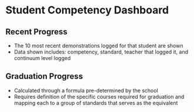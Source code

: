 # Student Competency Dashboard

## Recent Progress

- The 10 most recent demonstrations logged for that student are shown
- Data shown includes: competency, standard, teacher that logged it, and continuum level logged

## Graduation Progress

- Calculated through a formula pre-determined by the school
- Requires definition of the specific courses required for graduation and mapping each to a group of standards that serves as the equivalent
